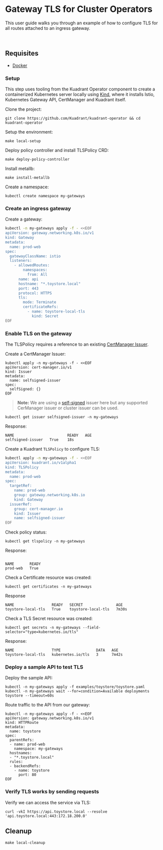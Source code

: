 # Gateway TLS for Cluster Operators

This user guide walks you through an example of how to configure TLS for all routes attached to an ingress gateway.

<br/>

## Requisites

- [Docker](https://docker.io)

### Setup

This step uses tooling from the Kuadrant Operator component to create a containerized Kubernetes server locally using [Kind](https://kind.sigs.k8s.io),
where it installs Istio, Kubernetes Gateway API, CertManager and Kuadrant itself.

Clone the project:

```shell
git clone https://github.com/Kuadrant/kuadrant-operator && cd kuadrant-operator
```

Setup the environment:

```shell
make local-setup
```

Deploy policy controller and install TLSPolicy CRD:
```shell
make deploy-policy-controller
```

Install metallb:
```shell
make install-metallb
```

Create a namespace:
```shell
kubectl create namespace my-gateways
```

### Create an ingress gateway

Create a gateway:
```sh
kubectl -n my-gateways apply -f - <<EOF
apiVersion: gateway.networking.k8s.io/v1
kind: Gateway
metadata:
  name: prod-web
spec:
  gatewayClassName: istio
  listeners:
    - allowedRoutes:
        namespaces:
          from: All
      name: api
      hostname: "*.toystore.local"
      port: 443
      protocol: HTTPS
      tls:
        mode: Terminate
        certificateRefs:
          - name: toystore-local-tls
            kind: Secret
EOF
```

### Enable TLS on the gateway

The TLSPolicy requires a reference to an existing [CertManager Issuer](https://cert-manager.io/docs/configuration/).

Create a CertManager Issuer:
```shell
kubectl apply -n my-gateways -f - <<EOF
apiVersion: cert-manager.io/v1
kind: Issuer
metadata:
  name: selfsigned-issuer
spec:
  selfSigned: {}
EOF
```

> **Note:** We are using a [self-signed](https://cert-manager.io/docs/configuration/selfsigned/) issuer here but any supported CerManager issuer or cluster issuer can be used.

```shell
kubectl get issuer selfsigned-issuer -n my-gateways
```
Response:
```shell
NAME                        READY   AGE
selfsigned-issuer   True    18s
```

Create a Kuadrant `TLSPolicy` to configure TLS:
```sh
kubectl apply -n my-gateways -f - <<EOF
apiVersion: kuadrant.io/v1alpha1
kind: TLSPolicy
metadata:
  name: prod-web
spec:
  targetRef:
    name: prod-web
    group: gateway.networking.k8s.io
    kind: Gateway
  issuerRef:
    group: cert-manager.io
    kind: Issuer
    name: selfsigned-issuer
EOF
```

Check policy status:
```shell
kubectl get tlspolicy -n my-gateways
```
Response:
```shell

NAME       READY
prod-web   True
```

Check a Certificate resource was created:
```shell
kubectl get certificates -n my-gateways
```
Response
```shell
NAME                 READY   SECRET               AGE
toystore-local-tls   True    toystore-local-tls   7m30s

```

Check a TLS Secret resource was created:
```shell
kubectl get secrets -n my-gateways --field-selector="type=kubernetes.io/tls"
```
Response:
```shell
NAME                 TYPE                DATA   AGE
toystore-local-tls   kubernetes.io/tls   3      7m42s
```

### Deploy a sample API to test TLS

Deploy the sample API:
```shell
kubectl -n my-gateways apply -f examples/toystore/toystore.yaml
kubectl -n my-gateways wait --for=condition=Available deployments toystore --timeout=60s
```

Route traffic to the API from our gateway:
```shell
kubectl -n my-gateways apply -f - <<EOF
apiVersion: gateway.networking.k8s.io/v1
kind: HTTPRoute
metadata:
  name: toystore
spec:
  parentRefs:
  - name: prod-web
    namespace: my-gateways
  hostnames:
  - "*.toystore.local"
  rules:
  - backendRefs:
    - name: toystore
      port: 80
EOF
```

### Verify TLS works by sending requests

Verify we can access the service via TLS:
```shell
curl -vkI https://api.toystore.local --resolve 'api.toystore.local:443:172.18.200.0'
```

## Cleanup

```shell
make local-cleanup
```
